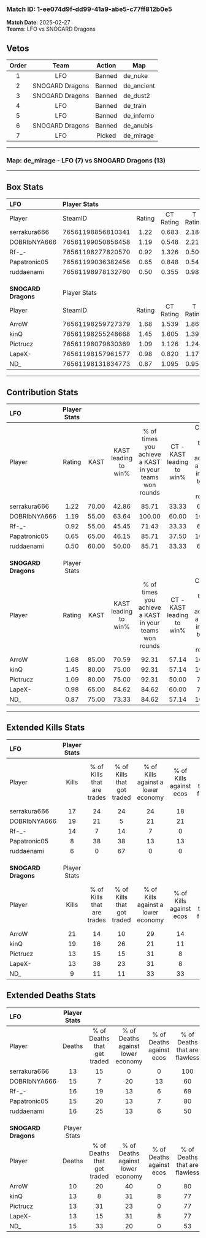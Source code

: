 ### Match ID: 1-ee074d9f-dd99-41a9-abe5-c77ff812b0e5  
**Match Date**: 2025-02-27  
**Teams**: LFO vs SNOGARD Dragons  

## Vetos  

| Order | Team | Action | Map |
| :---: | :--: | :----: | --- |
| 1 | LFO | Banned | de_nuke |
| 2 | SNOGARD Dragons | Banned | de_ancient |
| 3 | SNOGARD Dragons | Banned | de_dust2 |
| 4 | LFO | Banned | de_train |
| 5 | LFO | Banned | de_inferno |
| 6 | SNOGARD Dragons | Banned | de_anubis |
| 7 | LFO | Picked | de_mirage |

---  

### **Map**: de_mirage - LFO (7) vs SNOGARD Dragons (13)  
---  

## Box Stats  

| **LFO**             | Player Stats      |        |           |          |       |       |       |         |        |      |     |
| :- | :- | :-: | :-: | :-: | :-: | :-: | :-: | :-: | :-: | :-: | :-: |
| Player              | SteamID           | Rating | CT Rating | T Rating | KAST  |  ADR  | Kills | Assists | Deaths | K/D  | HS% |
| serrakura666        | 76561198856810341 |  1.22  |   0.683   |  2.186   | 70.00 | 78.6  |  17   |    1    |   13   | 1.31 | 35  |
| DOBRIbNYA666        | 76561199050856458 |  1.19  |   0.548   |  2.217   | 55.00 | 92.1  |  19   |    2    |   15   | 1.27 | 73  |
| Rf-_-               | 76561198277820570 |  0.92  |   1.326   |  0.506   | 55.00 | 84.4  |  14   |    1    |   16   | 0.88 | 14  |
| Papatronic05        | 76561199036382456 |  0.65  |   0.848   |  0.542   | 65.00 | 46.6  |   8   |    3    |   15   | 0.53 | 62  |
| ruddaenami          | 76561198978132760 |  0.50  |   0.355   |  0.981   | 60.00 | 45.8  |   6   |    4    |   16   | 0.38 | 83  |
|                     |                   |        |           |          |       |       |       |         |        |      |     |
|                     |                   |        |           |          |       |       |       |         |        |      |     |
|                     |                   |        |           |          |       |       |       |         |        |      |     |
| **SNOGARD Dragons** | Player Stats      |        |           |          |       |       |       |         |        |      |     |
| Player              | SteamID           | Rating | CT Rating | T Rating | KAST  |  ADR  | Kills | Assists | Deaths | K/D  | HS% |
| ArroW               | 76561198259727379 |  1.68  |   1.539   |  1.869   | 85.00 | 105.0 |  21   |    5    |   10   | 2.10 | 71  |
| kinQ                | 76561198255248668 |  1.45  |   1.605   |  1.393   | 80.00 | 98.0  |  19   |    3    |   13   | 1.46 | 47  |
| Pictrucz            | 76561198079830369 |  1.09  |   1.126   |  1.244   | 80.00 | 66.8  |  13   |    3    |   13   | 1.00 | 46  |
| LapeX-              | 76561198157961577 |  0.98  |   0.820   |  1.179   | 65.00 | 68.2  |  13   |    2    |   13   | 1.00 | 46  |
| ND_                 | 76561198131834773 |  0.87  |   1.095   |  0.955   | 75.00 | 71.2  |   9   |    8    |   15   | 0.60 | 55  |
---  

## Contribution Stats  

| **LFO**             | Player Stats |       |                      |                                                        |                           |                                                             |                          |                                                            |
| :- | :-: | :-: | :-: | :-: | :-: | :-: | :-: | :-: |
| Player              |    Rating    | KAST  | KAST leading to win% | % of times you achieve a KAST in your teams won rounds | CT - KAST leading to win% | CT - % of times you achieve a KAST in your teams won rounds | T - KAST leading to win% | T - % of times you achieve a KAST in your teams won rounds |
| serrakura666        |     1.22     | 70.00 |        42.86         |                         85.71                          |           33.33           |                            66.67                            |          50.00           |                           100.00                           |
| DOBRIbNYA666        |     1.19     | 55.00 |        63.64         |                         100.00                         |           60.00           |                           100.00                            |          66.67           |                           100.00                           |
| Rf-_-               |     0.92     | 55.00 |        45.45         |                         71.43                          |           33.33           |                            66.67                            |          60.00           |                           75.00                            |
| Papatronic05        |     0.65     | 65.00 |        46.15         |                         85.71                          |           37.50           |                           100.00                            |          60.00           |                           75.00                            |
| ruddaenami          |     0.50     | 60.00 |        50.00         |                         85.71                          |           33.33           |                            66.67                            |          66.67           |                           100.00                           |
|                     |              |       |                      |                                                        |                           |                                                             |                          |                                                            |
|                     |              |       |                      |                                                        |                           |                                                             |                          |                                                            |
|                     |              |       |                      |                                                        |                           |                                                             |                          |                                                            |
| **SNOGARD Dragons** | Player Stats |       |                      |                                                        |                           |                                                             |                          |                                                            |
| Player              |    Rating    | KAST  | KAST leading to win% | % of times you achieve a KAST in your teams won rounds | CT - KAST leading to win% | CT - % of times you achieve a KAST in your teams won rounds | T - KAST leading to win% | T - % of times you achieve a KAST in your teams won rounds |
| ArroW               |     1.68     | 85.00 |        70.59         |                         92.31                          |           57.14           |                           100.00                            |          80.00           |                           88.89                            |
| kinQ                |     1.45     | 80.00 |        75.00         |                         92.31                          |           57.14           |                           100.00                            |          88.89           |                           88.89                            |
| Pictrucz            |     1.09     | 80.00 |        75.00         |                         92.31                          |           50.00           |                            75.00                            |          90.00           |                           100.00                           |
| LapeX-              |     0.98     | 65.00 |        84.62         |                         84.62                          |           60.00           |                            75.00                            |          100.00          |                           88.89                            |
| ND_                 |     0.87     | 75.00 |        73.33         |                         84.62                          |           57.14           |                           100.00                            |          87.50           |                           77.78                            |
---  

## Extended Kills Stats  

| **LFO**             | Player Stats |                            |                            |                                    |                         |                              |                                 |                                       |                    |           |
| :- | :-: | :-: | :-: | :-: | :-: | :-: | :-: | :-: | :-: | :-: |
| Player              |    Kills     | % of Kills that are trades | % of Kills that got traded | % of Kills against a lower economy | % of Kills against ecos | % of Kills that are flawless | % of Kills that are close duels | % of Kills that are assisted by flash | Pistol Round Kills | AWP Kills |
| serrakura666        |      17      |             24             |             24             |                 24                 |           18            |              71              |                0                |                   0                   |         12         |     1     |
| DOBRIbNYA666        |      19      |             21             |             5              |                 21                 |           21            |              68              |                0                |                   0                   |         0          |     3     |
| Rf-_-               |      14      |             7              |             14             |                 7                  |            0            |              71              |                7                |                   0                   |         0          |     0     |
| Papatronic05        |      8       |             38             |             38             |                 13                 |           13            |             100              |                0                |                   0                   |         0          |     1     |
| ruddaenami          |      6       |             0              |             67             |                 0                  |            0            |              50              |               17                |                   0                   |         0          |     1     |
|                     |              |                            |                            |                                    |                         |                              |                                 |                                       |                    |           |
|                     |              |                            |                            |                                    |                         |                              |                                 |                                       |                    |           |
|                     |              |                            |                            |                                    |                         |                              |                                 |                                       |                    |           |
| **SNOGARD Dragons** | Player Stats |                            |                            |                                    |                         |                              |                                 |                                       |                    |           |
| Player              |    Kills     | % of Kills that are trades | % of Kills that got traded | % of Kills against a lower economy | % of Kills against ecos | % of Kills that are flawless | % of Kills that are close duels | % of Kills that are assisted by flash | Pistol Round Kills | AWP Kills |
| ArroW               |      21      |             14             |             10             |                 29                 |           14            |              57              |                0                |                   5                   |         0          |     2     |
| kinQ                |      19      |             16             |             26             |                 21                 |           11            |              74              |                0                |                   0                   |         0          |     2     |
| Pictrucz            |      13      |             15             |             15             |                 31                 |            8            |              69              |               15                |                   0                   |         0          |     2     |
| LapeX-              |      13      |             38             |             23             |                 31                 |            8            |              77              |                8                |                   0                   |         8          |     1     |
| ND_                 |      9       |             11             |             11             |                 33                 |           33            |              89              |                0                |                  11                   |         0          |     1     |
## Extended Deaths Stats  

| **LFO**             | Player Stats |                             |                                   |                          |                               |                            |                           |               |
| :- | :-: | :-: | :-: | :-: | :-: | :-: | :-: | :-: |
| Player              |    Deaths    | % of Deaths that get traded | % of Deaths against lower economy | % of Deaths against ecos | % of Deaths that are flawless | % of Deaths that are close | % of Deaths while blinded | Deaths to AWP |
| serrakura666        |      13      |             15              |                 0                 |            0             |              100              |             0              |             0             |       2       |
| DOBRIbNYA666        |      15      |              7              |                20                 |            13            |              60               |             0              |             7             |       1       |
| Rf-_-               |      16      |             19              |                13                 |            6             |              69               |             13             |             6             |       1       |
| Papatronic05        |      15      |             20              |                13                 |            7             |              80               |             0              |             0             |       2       |
| ruddaenami          |      16      |             25              |                13                 |            6             |              50               |             6              |             0             |       2       |
|                     |              |                             |                                   |                          |                               |                            |                           |               |
|                     |              |                             |                                   |                          |                               |                            |                           |               |
|                     |              |                             |                                   |                          |                               |                            |                           |               |
| **SNOGARD Dragons** | Player Stats |                             |                                   |                          |                               |                            |                           |               |
| Player              |    Deaths    | % of Deaths that get traded | % of Deaths against lower economy | % of Deaths against ecos | % of Deaths that are flawless | % of Deaths that are close | % of Deaths while blinded | Deaths to AWP |
| ArroW               |      10      |             20              |                40                 |            0             |              80               |             0              |             0             |       3       |
| kinQ                |      13      |              8              |                31                 |            8             |              77               |             0              |             0             |       2       |
| Pictrucz            |      13      |             31              |                23                 |            0             |              77               |             8              |             0             |       1       |
| LapeX-              |      13      |             15              |                31                 |            8             |              77               |             0              |             0             |       4       |
| ND_                 |      15      |             33              |                20                 |            0             |              53               |             7              |             0             |       2       |

